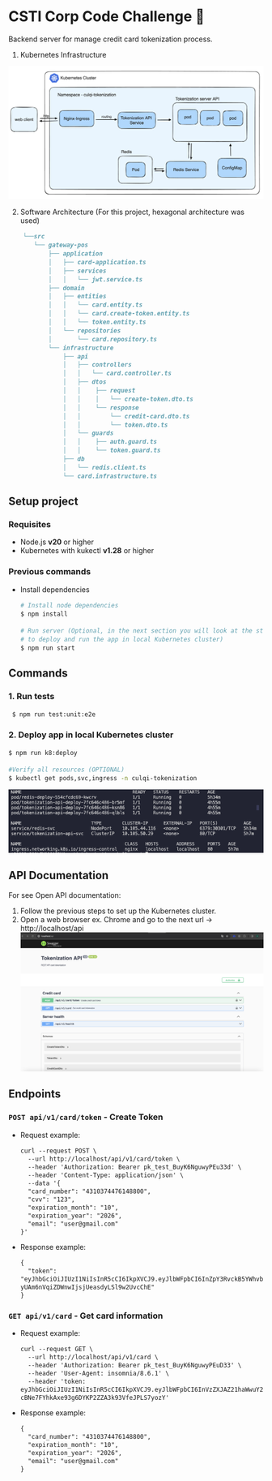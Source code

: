 # CSTI Corp Code Challenge 🚀
Backend server for manage credit card tokenization process.

1. Kubernetes Infrastructure

  ![Imagen documentation](./assets/kubernetes-arquitecture.png "documentation")

2. Software Architecture (For this project, hexagonal architecture was used)

```md
    └──src
       └── gateway-pos
           ├── application
           │   ├── card-application.ts
           │   ├── services
           │   │   └── jwt.service.ts           
           ├── domain
           │   ├── entities
           │   │   └── card.entity.ts
           │   │   └── card.create-token.entity.ts
           │   │   └── token.entity.ts
           │   └── repositories
           │       └── card.repository.ts
           └── infrastructure
               ├── api
               │   ├── controllers
               │   │   └── card.controller.ts
               │   ├── dtos
               │   │    ├── request
               │   │    │   └── create-token.dto.ts
               │   │    └── response
               │   │        └── credit-card.dto.ts
               │   │        └── token.dto.ts
               │   └── guards   
               │   │    ├── auth.guard.ts   
               │   │    └── token.guard.ts        
               ├── db
               │   └── redis.client.ts
               └── card.infrastructure.ts
```


## Setup project
### Requisites
 - Node.js **v20** or higher
 - Kubernetes with kukectl **v1.28** or higher
### Previous commands
 - Install dependencies
    ```bash
    # Install node dependencies
    $ npm install

    # Run server (Optional, in the next section you will look at the steps 
    # to deploy and run the app in local Kubernetes cluster)
    $ npm run start
    ```

## Commands

### 1. Run tests
 ```bash
  $ npm run test:unit:e2e
  ```

### 2. Deploy app in local Kubernetes cluster
```bash
$ npm run k8:deploy

#Verify all resources (OPTIONAL)
$ kubectl get pods,svc,ingress -n culqi-tokenization
```
![Imagen k8 cluster](./assets/kubernetes-cluster.png "k8 cluster")


## API Documentation
For see Open API documentation:
1. Follow the previous steps to set up the Kubernetes cluster.
1. Open a web browser ex. Chrome and go to the next url -> http://localhost/api
![Imagen documentation](./assets/swagger-doc.png "documentation")

## Endpoints
### `POST api/v1/card/token` - Create Token 
- Request example:
    ```
    curl --request POST \
      --url http://localhost/api/v1/card/token \
      --header 'Authorization: Bearer pk_test_BuyK6NguwyPEu33d' \
      --header 'Content-Type: application/json' \
      --data '{
      "card_number": "4310374476148800",
      "cvv": "123",
      "expiration_month": "10",
      "expiration_year": "2026",
      "email": "user@gmail.com"
    }'
    ```
- Response example:
    ```
    {
      "token": "eyJhbGciOiJIUzI1NiIsInR5cCI6IkpXVCJ9.eyJlbWFpbCI6InZpY3RvckB5YWhvby5lcyIsImNhcmRfbnVtYmVyIjoiNDMxMDM3NDQ3NjE0ODgwMCIsImlhdCI6MTcxMDM3NDcwOSwiZXhwIjoxNzEwMzc0NzM5fQ.tH0K4i-yUAm6nVqiZDWnwIjsjUeasdyLSl9w2UvcChE"
    }
    ```
### `GET api/v1/card` - Get card information
- Request example:
    ```
    curl --request GET \
      --url http://localhost/api/v1/card \
      --header 'Authorization: Bearer pk_test_BuyK6NguwyPEuD33' \
      --header 'User-Agent: insomnia/8.6.1' \
      --header 'token: eyJhbGciOiJIUzI1NiIsInR5cCI6IkpXVCJ9.eyJlbWFpbCI6InVzZXJAZ21haWwuY29tIiwiY2FyZF9udW1iZXIiOiI0MzEwMzc0NDc2MTQ4ODAwIiwiaWF0IjoxNzEwMzc1MTY3LCJleHAiOjE3MTAzNzUxOTd9.O8-cBNe7FYhkAxe93g6DYKP2ZZA3k93VfeJPLS7yozY'
    ```
- Response example:
    ```
    {
      "card_number": "4310374476148800",
      "expiration_month": "10",
      "expiration_year": "2026",
      "email": "user@gmail.com"
    }
    ```